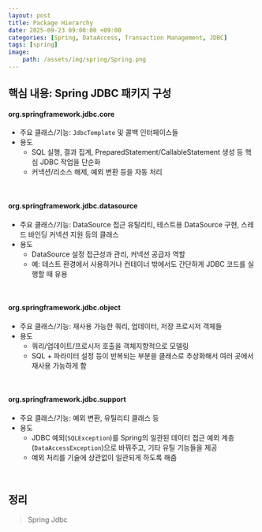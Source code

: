 ```yaml
---
layout: post
title: Package Hierarchy
date: 2025-09-23 09:00:00 +09:00
categories: [Spring, DataAccess, Transaction Management, JDBC]
tags: [spring]
image:
    path: /assets/img/spring/Spring.png
---
```


## 핵심 내용: Spring JDBC 패키지 구성

#### org.springframework.jdbc.core

- 주요 클래스/기능: `JdbcTemplate` 및 콜백 인터페이스들
- 용도
  - SQL 실행, 결과 집계, PreparedStatement/CallableStatement 생성 등 핵심 JDBC 작업을 단순화
  - 커넥션/리소스 해제, 예외 변환 등을 자동 처리

<br>

#### org.springframework.jdbc.datasource

- 주요 클래스/기능: DataSource 접근 유틸리티, 테스트용 DataSource 구현, 스레드 바인딩 커넥션 지원 등의 클래스
- 용도
  - DataSource 설정 접근성과 관리, 커넥션 공급자 역할
  - 예: 테스트 환경에서 사용하거나 컨테이너 밖에서도 간단하게 JDBC 코드를 실행할 때 유용

<br>

#### org.springframework.jdbc.object

- 주요 클래스/기능: 재사용 가능한 쿼리, 업데이터, 저장 프로시저 객체들
- 용도
  - 쿼리/업데이트/프로시저 호출을 객체지향적으로 모델링
  - SQL + 파라미터 설정 등이 반복되는 부분을 클래스로 추상화해서 여러 곳에서 재사용 가능하게 함

<br>

#### org.springframework.jdbc.support

- 주요 클래스/기능: 예외 변환, 유틸리티 클래스 등
- 용도
  - JDBC 예외(`SQLException`)를 Spring의 일관된 데이터 접근 예외 계층(`DataAccessException`)으로 바꿔주고, 기타 유틸 기능들을 제공
  - 예외 처리를 기술에 상관없이 일관되게 하도록 해줌

<br>

## 정리

> Spring Jdbc